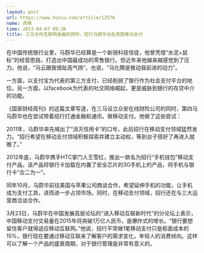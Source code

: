 ```yaml
---
layout: post
url: https://www.huxiu.com/article/12576
name: 虎嗅
time: 2013-04-07 09:36
title: 三马合作互联网金融的同时，招行马蔚华也在竞跑移动支付
---
```

在中国传统银行业里，马蔚华已经算是一个新锐科技信徒，他曾凭借“水泥+鼠标”的经营思路，打造出中国最成功的零售银行。但近年来他越来越感觉到了压力。他说，“马云跟我很趾高气扬”，也说，“马化腾是推动我前进的动力”。

一方面，以支付宝为代表的第三方支付，已经削弱了银行作为社会支付平台的地位。另一方面，以facebook为代表的社交网络崛起，更是威胁到银行的存贷中介的功能。

《国家财经周刊》的这篇文章写道，在三马设立众安在线财险公司的同时，第四马马蔚华也在尝试带着招行打通金融和通讯，做移动支付。他做了这些尝试：

2011年，马蔚华率先喊出了“消灭信用卡”的口号，此后招行在移动支付领域猛然发力。“招行希望在移动支付领域积极探索并建立主动权，等到台子搭好了再进入就晚了。”

2012年底，马蔚华携手HTC掌门人王雪红，推出一款名为招行“手机钱包”移动支付产品。该产品将银行卡加载在内置了安全芯片的3G手机上的产品，将手机与银行卡“合二为一”。

同年10月，马蔚华前往美国与苹果公司商谈合作，希望延伸手机的功能，让手机成为支付工具，进而进一步占领市场。同时，在移动支付领域，招行还在与三大运营商洽谈合作。

3月23日，马蔚华在中国发展高层论坛的“进入移动互联新时代”的分论坛上表示，中国移动支付交易量在2015年将突破1万亿人民币，是爆炸式的增长。“银行要想留住客户就得适应移动互联网。”他说，招行平常做1笔移动支付只是柜面成本的15%，银行现在要通过移动互联来了解客户的需求变化，年轻人的消费倾向。这样可以了解一个产品的盛衰周期，对于银行管理是非常有意义的。

